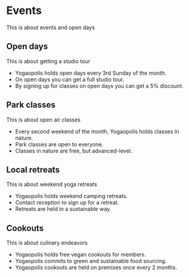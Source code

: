 # Events

This is about events and open days

## Open days

This is about getting a studio tour

- Yogaopolis holds open days every 3rd Sunday of the month.
- On open days you can get a full studio tour.
- By signing up for classes on open days you can get a 5% discount.

## Park classes

This is about open air classes

- Every second weekend of the month, Yogaopolis holds classes in nature.
- Park classes are open to everyone.
- Classes in nature are free, but advanced-level.

## Local retreats

This is about weekend yoga retreats

- Yogaopolis holds weekend camping retreats.
- Contact reception to sign up for a retreat.
- Retreats are held in a sustainable way.

## Cookouts

This is about culinary endeavors

- Yogaopolis holds free vegan cookouts for members.
- Yogaopolis commits to green and sustainable food sourcing.
- Yogaopolis cookouts are held on premises once every 2 months.